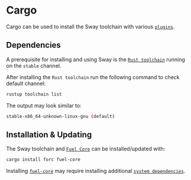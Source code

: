 # Cargo

Cargo can be used to install the Sway toolchain with various [`plugins`](../../forc/plugins/index.md).

## Dependencies

A prerequisite for installing and using Sway is the [`Rust toolchain`](https://www.rust-lang.org/tools/install) running on the `stable` channel.

After installing the `Rust toolchain` run the following command to check default channel:

```bash
rustup toolchain list
```

The output may look similar to:

```bash
stable-x86_64-unknown-linux-gnu (default)
```

## Installation & Updating

The Sway toolchain and [`Fuel Core`](https://github.com/FuelLabs/fuel-core) can be installed/updated with:

```bash
cargo install forc fuel-core
```

Installing [`fuel-core`](https://github.com/FuelLabs/fuel-core) may require installing additional [`system dependencies`](https://github.com/FuelLabs/fuel-core#building).
